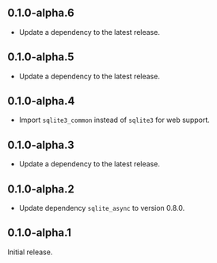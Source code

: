 ## 0.1.0-alpha.6

 - Update a dependency to the latest release.

## 0.1.0-alpha.5

 - Update a dependency to the latest release.

## 0.1.0-alpha.4

- Import `sqlite3_common` instead of `sqlite3` for web support.

## 0.1.0-alpha.3

- Update a dependency to the latest release.

## 0.1.0-alpha.2

- Update dependency `sqlite_async` to version 0.8.0.

## 0.1.0-alpha.1

Initial release.
